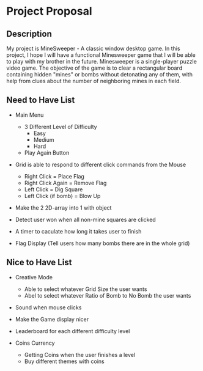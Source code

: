 # Project Proposal

## Description

My project is MineSweeper - A classic window desktop game. In this project, I hope I will have a functional Minesweeper game that I will be able to play with my brother in the future. Minesweeper is a single-player puzzle video game. The objective of the game is to clear a rectangular board containing hidden "mines" or bombs without detonating any of them, with help from clues about the number of neighboring mines in each field.


## Need to Have List

- Main Menu
    - 3 Different Level of Difficulty
        - Easy 
        - Medium
        - Hard
    - Play Again Button

- Grid is able to respond to different click commands from the Mouse 
    - Right Click = Place Flag
    - Right Click Again = Remove Flag
    - Left Click = Dig Square
    - Left Click (if bomb) = Blow Up 

- Make the 2 2D-array into 1 with object

- Detect user won when all non-mine squares are clicked

- A timer to caculate how long it takes user to finish

- Flag Display (Tell users how many bombs there are in the whole grid)

## Nice to Have List

- Creative Mode
    - Able to select whatever Grid Size the user wants
    - Abel to select whatever Ratio of Bomb to No Bomb the user wants

- Sound when mouse clicks

- Make the Game display nicer

- Leaderboard for each different difficulty level

- Coins Currency
    - Getting Coins when the user finishes a level
    - Buy different themes with coins

